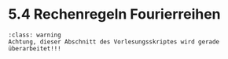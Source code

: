 # 5.4 Rechenregeln Fourierreihen

```{admonition} Warnung
:class: warning
Achtung, dieser Abschnitt des Vorlesungsskriptes wird gerade überarbeitet!!!
```